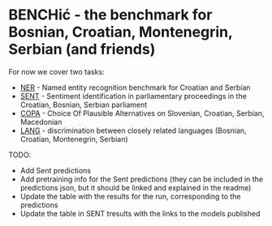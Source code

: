 # BENCHić -  the benchmark for Bosnian, Croatian, Montenegrin, Serbian (and friends)

For now we cover two tasks:

- [NER](ner/) - Named entity recognition benchmark for Croatian and Serbian
- [SENT](sent/) - Sentiment identification in parliamentary proceedings in the Croatian, Bosnian, Serbian parliament
- [COPA](copa/) - Choice Of Plausible Alternatives on Slovenian, Croatian, Serbian, Macedonian
- [LANG](lang/) - discrimination between closely related languages (Bosnian, Croatian, Montenegrin, Serbian)

TODO:
* Add Sent predictions
* Add pretraining info for the Sent predictions (they can be included in the predictions json, but it should be linked and explained in the readme)
* Update the table with the results for the run, corresponding to the predictions
* Update the table in SENT tresults with the links to the models published
